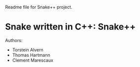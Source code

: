 Readme file for Snake++ project.

# Snake written in C++: Snake++

Authors: 
- Torstein Alvern
- Thomas Hartmann
- Clement Marescaux
